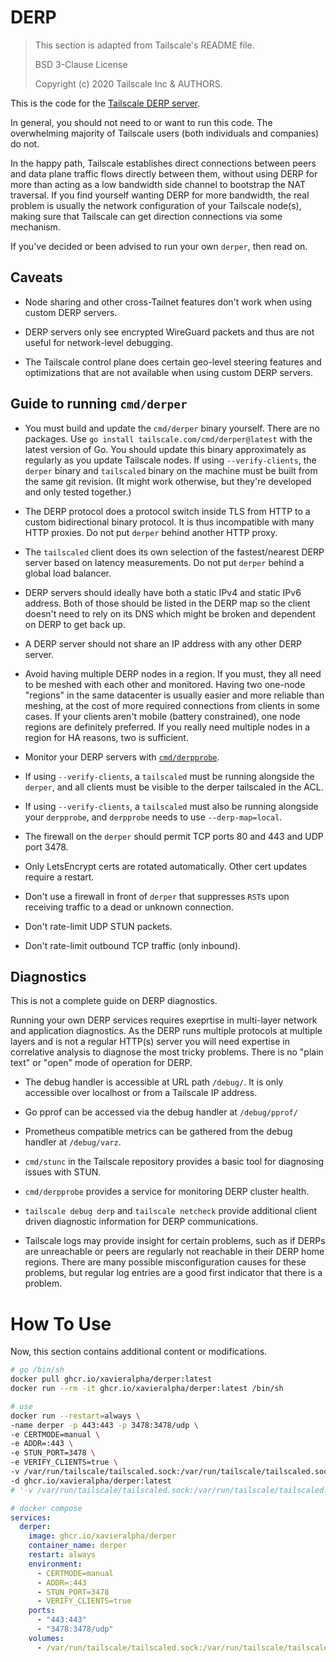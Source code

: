 # DERP
> This section is adapted from Tailscale's README file.
>
> BSD 3-Clause License
> 
> Copyright (c) 2020 Tailscale Inc & AUTHORS.

This is the code for the [Tailscale DERP server](https://tailscale.com/kb/1232/derp-servers).

In general, you should not need to or want to run this code. The overwhelming
majority of Tailscale users (both individuals and companies) do not.

In the happy path, Tailscale establishes direct connections between peers and
data plane traffic flows directly between them, without using DERP for more than
acting as a low bandwidth side channel to bootstrap the NAT traversal. If you
find yourself wanting DERP for more bandwidth, the real problem is usually the
network configuration of your Tailscale node(s), making sure that Tailscale can
get direction connections via some mechanism.

If you've decided or been advised to run your own `derper`, then read on.

## Caveats

* Node sharing and other cross-Tailnet features don't work when using custom
  DERP servers.

* DERP servers only see encrypted WireGuard packets and thus are not useful for
  network-level debugging.

* The Tailscale control plane does certain geo-level steering features and
  optimizations that are not available when using custom DERP servers.

## Guide to running `cmd/derper`

* You must build and update the `cmd/derper` binary yourself. There are no
  packages. Use `go install tailscale.com/cmd/derper@latest` with the latest
  version of Go. You should update this binary approximately as regularly as
  you update Tailscale nodes. If using `--verify-clients`, the `derper` binary
  and `tailscaled` binary on the machine must be built from the same git revision.
  (It might work otherwise, but they're developed and only tested together.)

* The DERP protocol does a protocol switch inside TLS from HTTP to a custom
  bidirectional binary protocol. It is thus incompatible with many HTTP proxies.
  Do not put `derper` behind another HTTP proxy.

* The `tailscaled` client does its own selection of the fastest/nearest DERP
  server based on latency measurements. Do not put `derper` behind a global load
  balancer.

* DERP servers should ideally have both a static IPv4 and static IPv6 address.
Both of those should be listed in the DERP map so the client doesn't need to
rely on its DNS which might be broken and dependent on DERP to get back up.

* A DERP server should not share an IP address with any other DERP server.

* Avoid having multiple DERP nodes in a region. If you must, they all need to be
  meshed with each other and monitored. Having two one-node "regions" in the
  same datacenter is usually easier and more reliable than meshing, at the cost
  of more required connections from clients in some cases. If your clients
  aren't mobile (battery constrained), one node regions are definitely
  preferred. If you really need multiple nodes in a region for HA reasons, two
  is sufficient.

* Monitor your DERP servers with [`cmd/derpprobe`](../derpprobe/).

* If using `--verify-clients`, a `tailscaled` must be running alongside the
  `derper`, and all clients must be visible to the derper tailscaled in the ACL.

* If using `--verify-clients`, a `tailscaled` must also be running alongside
  your `derpprobe`, and `derpprobe` needs to use `--derp-map=local`.

* The firewall on the `derper` should permit TCP ports 80 and 443 and UDP port
  3478.

* Only LetsEncrypt certs are rotated automatically. Other cert updates require a
  restart.

* Don't use a firewall in front of `derper` that suppresses `RST`s upon
  receiving traffic to a dead or unknown connection.

* Don't rate-limit UDP STUN packets.

* Don't rate-limit outbound TCP traffic (only inbound).

## Diagnostics

This is not a complete guide on DERP diagnostics.

Running your own DERP services requires exeprtise in multi-layer network and
application diagnostics. As the DERP runs multiple protocols at multiple layers
and is not a regular HTTP(s) server you will need expertise in correlative
analysis to diagnose the most tricky problems. There is no "plain text" or
"open" mode of operation for DERP.

* The debug handler is accessible at URL path `/debug/`. It is only accessible
  over localhost or from a Tailscale IP address.

* Go pprof can be accessed via the debug handler at `/debug/pprof/`

* Prometheus compatible metrics can be gathered from the debug handler at
  `/debug/varz`.

* `cmd/stunc` in the Tailscale repository provides a basic tool for diagnosing
  issues with STUN.

* `cmd/derpprobe` provides a service for monitoring DERP cluster health.

* `tailscale debug derp` and `tailscale netcheck` provide additional client
  driven diagnostic information for DERP communications.

* Tailscale logs may provide insight for certain problems, such as if DERPs are
  unreachable or peers are regularly not reachable in their DERP home regions.
  There are many possible misconfiguration causes for these problems, but
  regular log entries are a good first indicator that there is a problem.

# How To Use

Now, this section contains additional content or modifications.

```sh
# go /bin/sh
docker pull ghcr.io/xavieralpha/derper:latest
docker run --rm -it ghcr.io/xavieralpha/derper:latest /bin/sh
```

```sh
# use
docker run --restart=always \
-name derper -p 443:443 -p 3478:3478/udp \
-e CERTMODE=manual \
-e ADDR=:443 \
-e STUN_PORT=3478 \
-e VERIFY_CLIENTS=true \
-v /var/run/tailscale/tailscaled.sock:/var/run/tailscale/tailscaled.sock \
-d ghcr.io/xavieralpha/derper:latest
# '-v /var/run/tailscale/tailscaled.sock:/var/run/tailscale/tailscaled.sock' Not necessary if VERIFY_CLIENTS=false
```

```yml
# docker compose
services:
  derper:
    image: ghcr.io/xavieralpha/derper
    container_name: derper
    restart: always
    environment:
      - CERTMODE=manual
      - ADDR=:443
      - STUN_PORT=3478
      - VERIFY_CLIENTS=true
    ports:
      - "443:443"
      - "3478:3478/udp"
    volumes:
      - /var/run/tailscale/tailscaled.sock:/var/run/tailscale/tailscaled.sock # Not necessary if VERIFY_CLIENTS=false
```